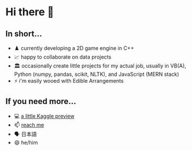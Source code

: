 # Hi there 👋

<!--
**thuxtable/thuxtable** is a ✨ _special_ ✨ repository because its `README.md` (this file) appears on your GitHub profile.
-->

## In short...
- ♟️ currently developing a 2D game engine in C++
- 📈 happy to collaborate on data projects
- 🏛️ occasionally create little projects for my actual job, usually in VB(A), Python (numpy, pandas, scikit, NLTK), and JavaScript (MERN stack)
- ⚡ i'm easily wooed with Edible Arrangements

## If you need more...
- 💻 [a little Kaggle preview](https://www.kaggle.com/tylerhuxtable)
- 📫 [reach me](mailto:tshuxtable@gmail.com)
- 🗣️ 日本語
- 😄 he/him
